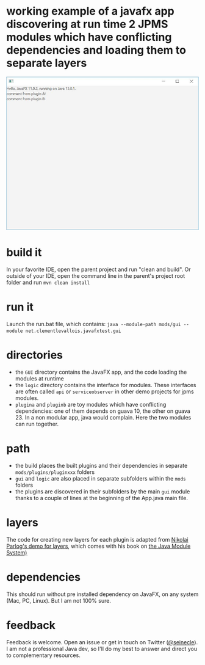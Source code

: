 # working example of a javafx app discovering at run time 2 JPMS modules which have conflicting dependencies and loading them to separate layers

![screenshot of the app](screenshot_1.jpg)

# build it
In your favorite IDE, open the parent project and run "clean and build". Or outside of your IDE, open the command line in the parent's project root folder and run `mvn clean install`

# run it
Launch the run.bat file, which contains:
`java --module-path mods/gui --module net.clementlevallois.javafxtest.gui`

# directories
- the `GUI` directory contains the JavaFX app, and the code loading the modules at runtime
- the `logic` directory contains the interface for modules. These interfaces are often called `api` or `serviceobserver` in other demo projects for jpms modules.
- `plugina` and `pluginb` are toy modules which have conflicting dependencies: one of them depends on guava 10, the other on guava 23. In a non modular app, java would complain. Here the two modules can run together.

# path
- the build places the built plugins and their dependencies in separate `mods/plugins/pluginxxx` folders
- `gui` and `logic` are also placed in separate subfolders within the `mods` folders
- the plugins are discovered in their subfolders by the main `gui` module thanks to a couple of lines at the beginning of the App.java main file.

# layers
The code for creating new layers for each plugin is adapted from [Nikolai Parlog's demo for layers](https://github.com/nipafx/demo-jpms-monitor/blob/feature-layers/monitor/src/main/java/monitor/Main.java), which comes with his book on [the Java Module System)](https://www.amazon.com/Java-Module-System-Nicolai-Parlog/dp/1617294284)

# dependencies
This should run without pre installed dependency on JavaFX, on any system (Mac, PC, Linux). But I am not 100% sure.

# feedback
Feedback is welcome. Open an issue or get in touch on Twitter ([@seinecle](https://twitter.com/seinecle)). I am not a professional Java dev, so I'll do my best to answer and direct you to complementary resources.
